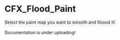 # CFX_Flood_Paint
Select the paint map you want to smooth and floood it!
<br>
<br>
Documentation is under uploading!
